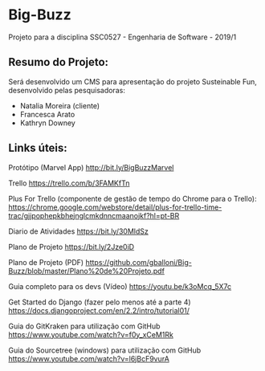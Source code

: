 # Big-Buzz

Projeto para a disciplina SSC0527 - Engenharia de Software - 2019/1

## Resumo do Projeto:

Será desenvolvido um CMS para apresentação do projeto Susteinable Fun, desenvolvido pelas pesquisadoras:

* Natalia Moreira (cliente)
* Francesca Arato
* Kathryn Downey

## Links úteis:

Protótipo (Marvel App)
http://bit.ly/BigBuzzMarvel

Trello
https://trello.com/b/3FAMKfTn

Plus For Trello (componente de gestão de tempo do Chrome para o Trello):
https://chrome.google.com/webstore/detail/plus-for-trello-time-trac/gjjpophepkbhejnglcmkdnncmaanojkf?hl=pt-BR

Diario de Atividades
https://bit.ly/30MldSz

Plano de Projeto
https://bit.ly/2Jze0iD

Plano de Projeto (PDF)
https://github.com/gballoni/Big-Buzz/blob/master/Plano%20de%20Projeto.pdf

Guia completo para os devs (Vídeo)
https://youtu.be/k3oMcq_5X7c

Get Started do Django (fazer pelo menos até a parte 4)
https://docs.djangoproject.com/en/2.2/intro/tutorial01/

Guia do GitKraken para utilização com GitHub
https://www.youtube.com/watch?v=f0y_xCeM1Rk

Guia do Sourcetree (windows) para utilização com GitHub
https://www.youtube.com/watch?v=l6jBcF9vurA

